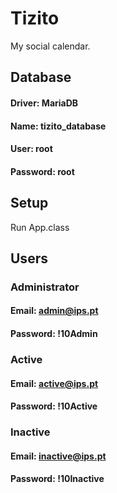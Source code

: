 # Tizito
My social calendar.

## Database
#### Driver: MariaDB
#### Name: tizito_database
#### User: root
#### Password: root

## Setup
Run App.class

## Users
### Administrator
#### Email: admin@ips.pt
#### Password: !10Admin

### Active
#### Email: active@ips.pt
#### Password: !10Active

### Inactive
#### Email: inactive@ips.pt
#### Password: !10Inactive